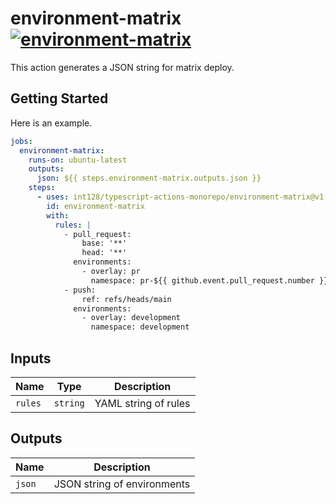 # environment-matrix [![environment-matrix](https://github.com/int128/typescript-actions-monorepo/actions/workflows/environment-matrix.yaml/badge.svg)](https://github.com/int128/typescript-actions-monorepo/actions/workflows/environment-matrix.yaml)

This action generates a JSON string for matrix deploy.


## Getting Started

Here is an example.

```yaml
jobs:
  environment-matrix:
    runs-on: ubuntu-latest
    outputs:
      json: ${{ steps.environment-matrix.outputs.json }}
    steps:
      - uses: int128/typescript-actions-monorepo/environment-matrix@v1
        id: environment-matrix
        with:
          rules: |
            - pull_request:
                base: '**'
                head: '**'
              environments:
                - overlay: pr
                  namespace: pr-${{ github.event.pull_request.number }}
            - push:
                ref: refs/heads/main
              environments:
                - overlay: development
                  namespace: development
```


## Inputs

| Name | Type | Description
|------|----------|---------
| `rules` | `string` | YAML string of rules


## Outputs

| Name | Description
|------|------------
| `json` | JSON string of environments
